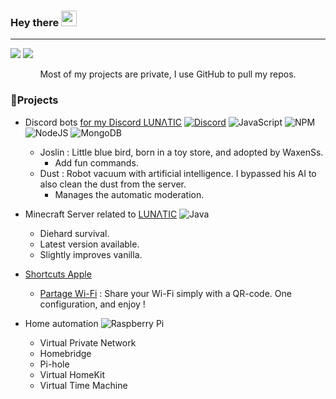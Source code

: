 <!--
*** Hey 👀
*** If you have a suggestion that would make this better, please fork the repo and create a pull request
*** Don't forget to give the project a star!
*** Thanks again! Now go create something AMAZING! :D

*** Coucou 👀
*** Si vous avez une suggestion pour améliorer ce README.md, veuillez bifurquer le repo et créer une pull request.
*** N'oubliez pas de donner une étoile au projet si vous utilisez, ou l'aimer!
*** Merci encore ! Maintenant, allez créer quelque chose d'incroyable ! :D
-->

### Hey there <img src="https://media.giphy.com/media/hvRJCLFzcasrR4ia7z/giphy.gif" width="25px">
---
![](https://github-readme-stats.vercel.app/api?username=WaxenSs&theme=swift&hide_border=true&include_all_commits=true&count_private=true)
![](https://github-readme-streak-stats.herokuapp.com/?user=WaxenSs&theme=swift&hide_border=true)<br/>
<p align="center">Most of my projects are private, I use GitHub to pull my repos.
  
### 🚀Projects

- Discord bots [for my Discord LUNΛTIC](https://discord.gg/Mv6wrrbYxn) [![Discord](https://img.shields.io/badge/Discord-%237289DA.svg?logo=discord&logoColor=white)](https://discord.gg/Mv6wrrbYxn) ![JavaScript](https://img.shields.io/badge/javascript-%23323330.svg?style=flat&logo=javascript&logoColor=%23F7DF1E) ![NPM](https://img.shields.io/badge/NPM-%23000000.svg?style=flat&logo=npm&logoColor=white) ![NodeJS](https://img.shields.io/badge/node.js-6DA55F?style=flat&logo=node.js&logoColor=white) ![MongoDB](https://img.shields.io/badge/MongoDB-%234ea94b.svg?style=flat&logo=mongodb&logoColor=white)
  - Joslin : Little blue bird, born in a toy store, and adopted by WaxenSs.
    - Add fun commands.
  - Dust : Robot vacuum with artificial intelligence. I bypassed his AI to also clean the dust from the server.
    - Manages the automatic moderation.

- Minecraft Server related to [LUNΛTIC](https://discord.gg/Mv6wrrbYxn) ![Java](https://img.shields.io/badge/java-%23ED8B00.svg?style=flat&logo=java&logoColor=white)
  - Diehard survival.
  - Latest version available.
  - Slightly improves vanilla.
- [Shortcuts Apple](https://apps.apple.com/fr/app/raccourcis/id1462947752)
  - [Partage Wi-Fi](https://www.icloud.com/shortcuts/8729f8aafc9d4d3ea6cadd4694a56170) : Share your Wi-Fi simply with a QR-code. One configuration, and enjoy !

- Home automation ![Raspberry Pi](https://img.shields.io/badge/-RaspberryPi-C51A4A?style=flat&logo=Raspberry-Pi)
  - Virtual Private Network
  - Homebridge
  - Pi-hole
  - Virtual HomeKit
  - Virtual Time Machine

<!--
### 🌐Socials
[![Instagram](https://img.shields.io/badge/Instagram-%23E4405F.svg?logo=Instagram&logoColor=white)](https://instagram.com/waxenss_) [![Reddit](https://img.shields.io/badge/Reddit-%23FF4500.svg?logo=Reddit&logoColor=white)](https://reddit.com/user/WaxenSs) [![TikTok](https://img.shields.io/badge/TikTok-%23000000.svg?logo=TikTok&logoColor=white)](https://tiktok.com/@waxenss_) [![Twitch](https://img.shields.io/badge/Twitch-%239146FF.svg?logo=Twitch&logoColor=white)](https://twitch.tv/waxenss) [![Twitter](https://img.shields.io/badge/Twitter-%231DA1F2.svg?logo=Twitter&logoColor=white)](https://twitter.com/WaxenSs)
-->



